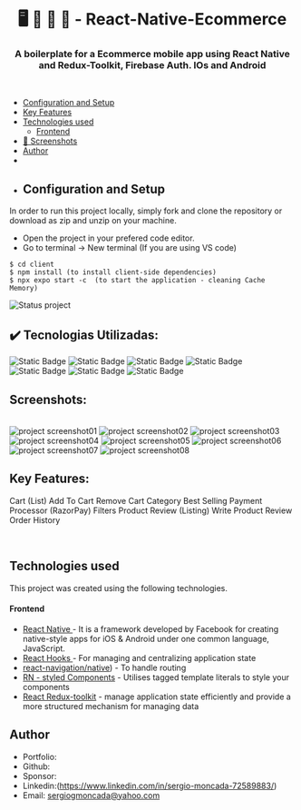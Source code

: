<h1 align ="center" > 🖥️ 📸 📱 🤖 - React-Native-Ecommerce  </h1>
<h3  align ="center"> 
A boilerplate for a Ecommerce mobile app using React Native and Redux-Toolkit, Firebase Auth. IOs and Android </h3>
<br>

  * [Configuration and Setup](#configuration-and-setup)
  * [Key Features](#key-features)
  * [Technologies used](#technologies-used)
      - [Frontend](#frontend)
  * [📸 Screenshots](#screenshots)
  * [Author](#author)
  * <br>
  * ## Configuration and Setup

In order to run this project locally, simply fork and clone the repository or download as zip and unzip on your machine.

- Open the project in your prefered code editor.
- Go to terminal -> New terminal (If you are using VS code)

```
$ cd client 
$ npm install (to install client-side dependencies)
$ npx expo start -c  (to start the application - cleaning Cache Memory)

```
![Status project](https://img.shields.io/badge/STATUS-Finished-GREEN?style=for-the-badge)

## ✔️ Tecnologias Utilizadas:
![Static Badge](https://img.shields.io/badge/JavaScript-%236897B6?style=for-the-badge)
![Static Badge](https://img.shields.io/badge/react%20native-%2385C7F2?style=for-the-badge)
![Static Badge](https://img.shields.io/badge/Redux%20Toolkit-yellow?style=for-the-badge)
![Static Badge](https://img.shields.io/badge/Styled%20Components-%23D1D1D1?style=for-the-badge)
![Static Badge](https://img.shields.io/badge/expo-%23E89F28?style=for-the-badge)
![Static Badge](https://img.shields.io/badge/axios-%23D1D1D1?style=for-the-badge)
![Static Badge](https://img.shields.io/badge/Firebase-%23D1D1D1?style=for-the-badge)

##  Screenshots:
<br>
<img src="./IMAGES/IMAGE01LOGIN.jpg" alt="project screenshot01" />
<img src="./IMAGES/IMAGE02HOME.jpg" alt="project screenshot02" />
<img src="./IMAGES/IMAGE03PRODUCTDETAILS.jpg" alt="project screenshot03" />
<img src="./IMAGES/IMAGE04CARTITEM.jpg" alt="project screenshot04" />
<img src="./IMAGES/IMAGE05CHECKOUT.jpg" alt="project screenshot05" />
<img src="./IMAGES/IMAGE06ADDNEWADDRESS.jpg" alt="project screenshot06" />
<img src="./IMAGES/IMAGE07SEARCHITEM.jpg" alt="project screenshot07" />
<img src="./IMAGES/IMAGE08USERPROFILE.jpg" alt="project screenshot08" />

<br>

##  Key Features:

Cart (List)
Add To Cart
Remove Cart
Category
Best Selling
Payment Processor (RazorPay)
Filters
Product Review (Listing)
Write Product Review
Order History

  
<br/>

##  Technologies used

This project was created using the following technologies.

####  Frontend 

- [React Native ]() - It is a framework developed by Facebook for creating native-style apps for iOS & Android under one common language, JavaScript.
- [React Hooks  ](https://reactjs.org/docs/hooks-intro.html) - For managing and centralizing application state
- [react-navigation/native](https://reactnavigation.org/)) - To handle routing
- [RN - styled Components](https://styled-components.com/docs/basics) - Utilises tagged template literals to style your components
- [React Redux-toolkit](https://react-redux.js.org/) - manage application state efficiently and provide a more structured mechanism for managing data

## Author
- Portfolio: 
- Github: 
- Sponsor: 
- Linkedin:(https://www.linkedin.com/in/sergio-moncada-72589883/)
- Email: [sergiogmoncada@yahoo.com](mailto:sergiogmoncada@yahoo.com)
